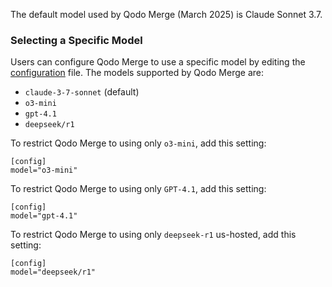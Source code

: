
The default model used by Qodo Merge (March 2025) is Claude Sonnet 3.7.

### Selecting a Specific Model

Users can configure Qodo Merge to use a specific model by editing the [configuration](https://qodo-merge-docs.qodo.ai/usage-guide/configuration_options/) file.
The models supported by Qodo Merge are:

- `claude-3-7-sonnet` (default)
- `o3-mini`
- `gpt-4.1`
- `deepseek/r1`

To restrict Qodo Merge to using only `o3-mini`, add this setting:

```
[config]
model="o3-mini"
```

To restrict Qodo Merge to using only `GPT-4.1`, add this setting:

```
[config]
model="gpt-4.1"
```

To restrict Qodo Merge to using only `deepseek-r1` us-hosted, add this setting:

```
[config]
model="deepseek/r1"
```
